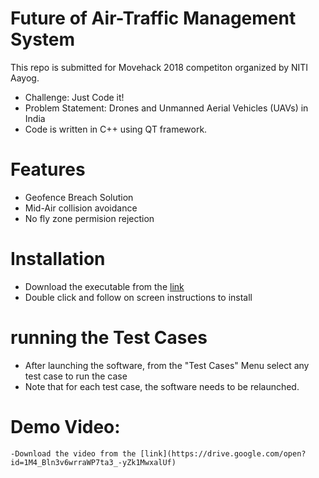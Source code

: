 
#  Future of Air-Traffic Management System



This repo is submitted for Movehack 2018 competiton organized by NITI Aayog.

  - Challenge: Just Code it!
  - Problem Statement: Drones and Unmanned Aerial Vehicles (UAVs) in India
  - Code is written in C++ using QT framework.

#  Features

  - Geofence Breach Solution
  - Mid-Air collision avoidance
  - No fly zone permision rejection


#  Installation
  - Download the executable from the [link](https://drive.google.com/file/d/107xnTMM3qHT30oHpIBWpsqUI9cQ7aGH2/view?usp=sharing)
  - Double click and follow on screen instructions to install


#  running the Test Cases

  - After launching the software, from the "Test Cases" Menu select any test case to run the case
  - Note that for each test case, the software needs to be relaunched.
  
  
# Demo Video:
    -Download the video from the [link](https://drive.google.com/open?id=1M4_Bln3v6wrraWP7ta3_-yZk1MwxalUf)
    
